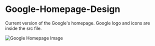 # Google-Homepage-Design

Current version of the Google's homepage. Google logo and icons are inside the src file. 

![Google Homepage Image](https://i.hizliresim.com/1vykw9t.JPG)
